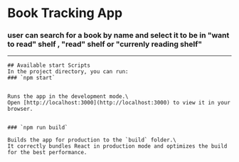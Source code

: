# Book Tracking App

### user can search  for a book by name and select it to be in "want to read" shelf , "read" shelf or "currenly reading shelf"

---
```
## Available start Scripts
In the project directory, you can run:
### `npm start`


Runs the app in the development mode.\
Open [http://localhost:3000](http://localhost:3000) to view it in your browser.


### `npm run build`

Builds the app for production to the `build` folder.\
It correctly bundles React in production mode and optimizes the build for the best performance.

